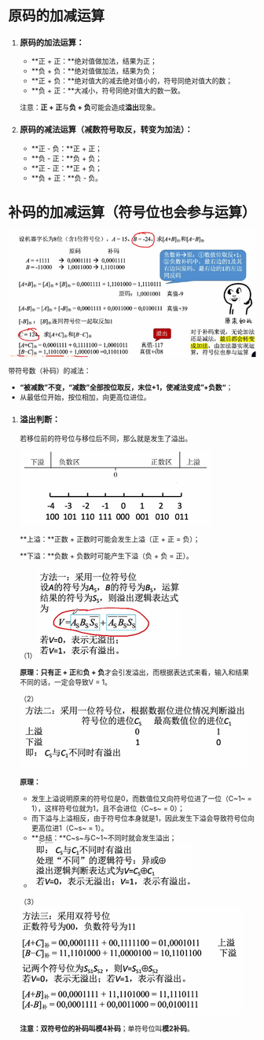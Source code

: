 # 原码的加减运算

1. ### 原码的加法运算：

   - **正 + 正：**绝对值做加法，结果为正；
   - **负 + 负：**绝对值做加法，结果为负；
   - **正 + 负：**绝对值大的减去绝对值小的，符号同绝对值大的数；
   - **负 + 正：**大减小，符号同绝对值大的数一致。

   注意：**正 + 正**与**负 + 负**可能会造成**溢出**现象。

2. ### 原码的减法运算（减数符号取反，转变为加法）：

   - **正 - 负：**正 + 正；
   - **负 - 正：**负 + 负；
   - **正 - 正：**正 + 负；
   - **负 + 正：**负 - 负。



# 补码的加减运算（符号位也会参与运算）

![image-20250623172914425](images/image-20250623172914425.png)

带符号数（补码）的减法：

- **“被减数”**不变，**“减数”**全部按位取反，末位+1，使减法变成**”+负数“**；
- 从最低位开始，按位相加，向更高位进位。

1. ### 溢出判断：

   若移位前的符号位与移位后不同，那么就是发生了溢出。

   ![image-20250623173244055](images/image-20250623173244055.png)

   **上溢：**正数 + 正数时可能会发生上溢（正 + 正 = 负）；

   **下溢：**负数 + 负数时可能产生下溢（负 + 负 = 正）。

   

   （1）![image-20250623182718619](images/image-20250623182718619.png)

   **原理：**只有**正 + 正**和**负 + 负**才会引发溢出，而根据表达式来看，输入和结果不同的话，一定会导致V = 1。

   

   （2）![image-20250623183315908](images/image-20250623183315908.png)

   **原理：**
   
   - 发生上溢说明原来的符号位是0，而数值位又向符号位进了一位（C~1~ = 1），这样符号位就为1，且不会进位（C~s~ = 0）；
   - 而下溢与上溢相反，由于符号位本身就是1，因此发生下溢会导致符号位向更高位进1（C~s~ = 1）。
   - **总结：**C~s~与C~1~不同时就会发生溢出；
   - ![image-20250623183818282](images/image-20250623183818282.png)

   （3）![image-20250623184011302](images/image-20250623184011302.png)

   **注意：**双符号位的补码叫**模4补码**；单符号位叫**模2补码**。
   
   
